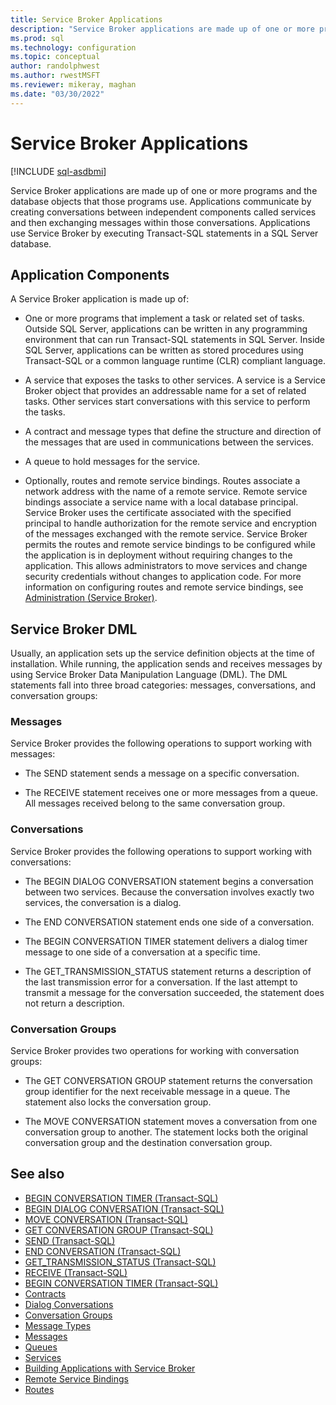 ```yaml
---
title: Service Broker Applications
description: "Service Broker applications are made up of one or more programs and the database objects that those programs use."
ms.prod: sql
ms.technology: configuration
ms.topic: conceptual
author: randolphwest
ms.author: rwestMSFT
ms.reviewer: mikeray, maghan
ms.date: "03/30/2022"
---
```


# Service Broker Applications

[!INCLUDE [sql-asdbmi](../../includes/applies-to-version/sql-asdbmi.md)]

Service Broker applications are made up of one or more programs and the database objects that those programs use. Applications communicate by creating conversations between independent components called services and then exchanging messages within those conversations. Applications use Service Broker by executing Transact-SQL statements in a SQL Server database.

## Application Components

A Service Broker application is made up of:

- One or more programs that implement a task or related set of tasks. Outside SQL Server, applications can be written in any programming environment that can run Transact-SQL statements in SQL Server. Inside SQL Server, applications can be written as stored procedures using Transact-SQL or a common language runtime (CLR) compliant language.

- A service that exposes the tasks to other services. A service is a Service Broker object that provides an addressable name for a set of related tasks. Other services start conversations with this service to perform the tasks.

- A contract and message types that define the structure and direction of the messages that are used in communications between the services.

- A queue to hold messages for the service.

- Optionally, routes and remote service bindings. Routes associate a network address with the name of a remote service. Remote service bindings associate a service name with a local database principal. Service Broker uses the certificate associated with the specified principal to handle authorization for the remote service and encryption of the messages exchanged with the remote service. Service Broker permits the routes and remote service bindings to be configured while the application is in deployment without requiring changes to the application. This allows administrators to move services and change security credentials without changes to application code. For more information on configuring routes and remote service bindings, see [Administration (Service Broker)](administration.md).

## Service Broker DML

Usually, an application sets up the service definition objects at the time of installation. While running, the application sends and receives messages by using Service Broker Data Manipulation Language (DML). The DML statements fall into three broad categories: messages, conversations, and conversation groups:

### Messages

Service Broker provides the following operations to support working with messages:

- The SEND statement sends a message on a specific conversation.

- The RECEIVE statement receives one or more messages from a queue. All messages received belong to the same conversation group.

### Conversations

Service Broker provides the following operations to support working with conversations:

- The BEGIN DIALOG CONVERSATION statement begins a conversation between two services. Because the conversation involves exactly two services, the conversation is a dialog.

- The END CONVERSATION statement ends one side of a conversation.

- The BEGIN CONVERSATION TIMER statement delivers a dialog timer message to one side of a conversation at a specific time.

- The GET_TRANSMISSION_STATUS statement returns a description of the last transmission error for a conversation. If the last attempt to transmit a message for the conversation succeeded, the statement does not return a description.

### Conversation Groups

Service Broker provides two operations for working with conversation groups:

- The GET CONVERSATION GROUP statement returns the conversation group identifier for the next receivable message in a queue. The statement also locks the conversation group.

- The MOVE CONVERSATION statement moves a conversation from one conversation group to another. The statement locks both the original conversation group and the destination conversation group.

## See also

- [BEGIN CONVERSATION TIMER (Transact-SQL)](../../t-sql/statements/begin-conversation-timer-transact-sql.md)
- [BEGIN DIALOG CONVERSATION (Transact-SQL)](../../t-sql/statements/begin-dialog-conversation-transact-sql.md)
- [MOVE CONVERSATION (Transact-SQL)](../../t-sql/statements/move-conversation-transact-sql.md)
- [GET CONVERSATION GROUP (Transact-SQL)](../../t-sql/statements/get-conversation-group-transact-sql.md)
- [SEND (Transact-SQL)](../../t-sql/statements/send-transact-sql.md)
- [END CONVERSATION (Transact-SQL)](../../t-sql/statements/end-conversation-transact-sql.md)
- [GET_TRANSMISSION_STATUS (Transact-SQL)](../../t-sql/statements/get-transmission-status-transact-sql.md)
- [RECEIVE (Transact-SQL)](../../t-sql/statements/receive-transact-sql.md)
- [BEGIN CONVERSATION TIMER (Transact-SQL)](../../t-sql/statements/begin-conversation-timer-transact-sql.md)
- [Contracts](contracts.md)
- [Dialog Conversations](dialog-conversations.md)
- [Conversation Groups](conversation-groups.md)
- [Message Types](message-types.md)
- [Messages](messages.md)
- [Queues](queues.md)
- [Services](services.md)
- [Building Applications with Service Broker](building-applications-with-service-broker.md)
- [Remote Service Bindings](remote-service-bindings.md)
- [Routes](routes.md)
